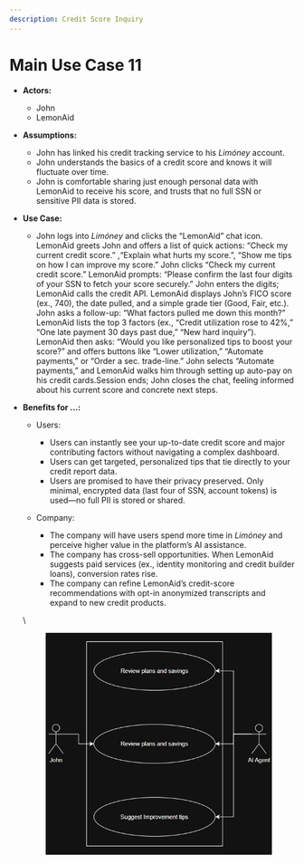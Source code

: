 ```yaml
---
description: Credit Score Inquiry
---
```


# Main Use Case 11

* **Actors:**&#x20;
  * John
  * LemonAid
* **Assumptions:**
  * John has linked his credit tracking service to his _Limóney_ account.
  * John understands the basics of a credit score and knows it will fluctuate over time.
  * John is comfortable sharing just enough personal data with LemonAid to receive his score, and trusts that no full SSN or sensitive PII data is stored.
* **Use Case:**&#x20;
  * John logs into _Limóney_ and clicks the “LemonAid” chat icon. LemonAid greets John and offers a list of quick actions: “Check my current credit score.” ,“Explain what hurts my score.”, “Show me tips on how I can improve my score.” John clicks “Check my current credit score.” LemonAid prompts: “Please confirm the last four digits of your SSN to fetch your score securely.” John enters the digits; LemonAid calls the credit API. LemonAid displays John’s FICO score (ex., 740), the date pulled, and a simple grade tier (Good, Fair, etc.). John asks a follow-up: “What factors pulled me down this month?” LemonAid lists the top 3 factors (ex., “Credit utilization rose to 42%,” “One late payment 30 days past due,” “New hard inquiry”). LemonAid then asks: “Would you like personalized tips to boost your score?” and offers buttons like “Lower utilization,” “Automate payments,” or “Order a sec. trade-line.” John selects “Automate payments,” and LemonAid walks him through setting up auto-pay on his credit cards.Session ends; John closes the chat, feeling informed about his current score and concrete next steps.
*   **Benefits for ...:**

    * Users:
      * Users can instantly see your up-to-date credit score and major contributing factors without navigating a complex dashboard.
      * Users can get targeted, personalized tips that tie directly to your credit report data.
      *   Users are promised to have their privacy preserve&#x64;**.** Only minimal, encrypted data (last four of SSN, account tokens) is used—no full PII is stored or shared.


    *   Company:

        * The company will have users spend more time in _Limóney_ and perceive higher value in the platform’s AI assistance.
        * The company has cross-sell opportunities. When LemonAid suggests paid services (ex., identity monitoring and credit builder loans), conversion rates rise.
        * The company can refine LemonAid’s credit-score recommendations with opt-in anonymized transcripts and expand to new credit products.



    \


    <figure><img src="../.gitbook/assets/image (24).png" alt=""><figcaption></figcaption></figure>
